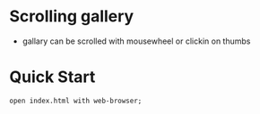 # Scrolling gallery
 - gallary can be scrolled with mousewheel or clickin on thumbs
 
# Quick Start

```
open index.html with web-browser;

```

